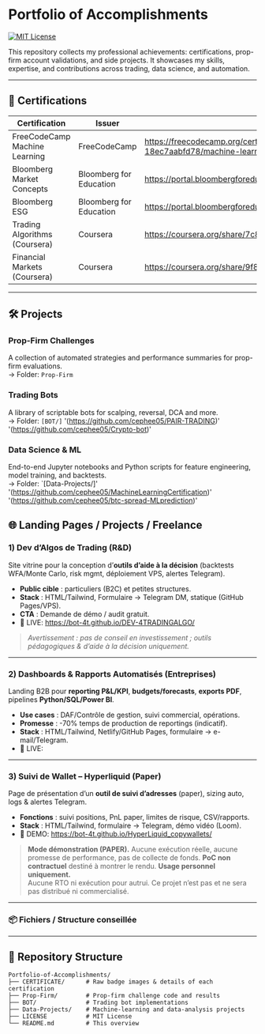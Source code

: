 # Portfolio of Accomplishments

[![MIT License](https://img.shields.io/badge/License-MIT-green.svg)](LICENSE)  

This repository collects my professional achievements: certifications, prop-firm account validations, and side projects. It showcases my skills, expertise, and contributions across trading, data science, and automation.

---

## 📜 Certifications

| Certification                       | Issuer                     | Link                                                                 |
|-------------------------------------|----------------------------|----------------------------------------------------------------------|
| FreeCodeCamp Machine Learning         | FreeCodeCamp                 |https://freecodecamp.org/certification/fcc0c407fad-fbd8-4332-9a56-18ec7aabfd78/machine-learning-with-python-v7                                                 |
| Bloomberg Market Concepts           | Bloomberg for Education    |https://portal.bloombergforeducation.com/certificates/ARbZnsG2d1H99fhAQffQcWcS       |
| Bloomberg ESG                       | Bloomberg for Education    |https://portal.bloombergforeducation.com/certificates/ddpY5KqbawNqM1X1bUqJQ17G    |
| Trading Algorithms (Coursera)       | Coursera                   | https://coursera.org/share/7c8206dcf9dbb47ad1293e3fe89b1024                                                        |
| Financial Markets (Coursera)        | Coursera                   | https://coursera.org/share/9f8b580ee31a9316c646ca5d9cb7e8bd           |



---

## 🛠 Projects

### Prop-Firm Challenges  
A collection of automated strategies and performance summaries for prop-firm evaluations.  
→ Folder: `Prop-Firm`

### Trading Bots  
A library of scriptable bots for scalping, reversal, DCA and more.  
→ Folder: `[BOT/]`
'(https://github.com/cephee05/PAIR-TRADING)'
'(https://github.com/cephee05/Crypto-bot)'

### Data Science & ML  
End-to-end Jupyter notebooks and Python scripts for feature engineering, model training, and backtests.  
→ Folder: `[Data-Projects/]'
'(https://github.com/cephee05/MachineLearningCertification)'
'(https://github.com/cephee05/btc-spread-MLprediction)'

## 🌐 Landing Pages / Projects / Freelance 

### 1) Dev d’Algos de Trading (R&D)
Site vitrine pour la conception d’**outils d’aide à la décision** (backtests WFA/Monte Carlo, risk mgmt, déploiement VPS, alertes Telegram).
- **Public cible** : particuliers (B2C) et petites structures.
- **Stack** : HTML/Tailwind, Formulaire → Telegram DM, statique (GitHub Pages/VPS).
- **CTA** : Demande de démo / audit gratuit.
- 🔗 LIVE: https://bot-4t.github.io/DEV-4TRADINGALGO/
> *Avertissement : pas de conseil en investissement ; outils pédagogiques & d’aide à la décision uniquement.*

---

### 2) Dashboards & Rapports Automatisés (Entreprises)
Landing B2B pour **reporting P&L/KPI**, **budgets/forecasts**, **exports PDF**, pipelines **Python/SQL/Power BI**.
- **Use cases** : DAF/Contrôle de gestion, suivi commercial, opérations.
- **Promesse** : -70% temps de production de reportings (indicatif).
- **Stack** : HTML/Tailwind, Netlify/GitHub Pages, formulaire → e-mail/Telegram.
- 🔗 LIVE: 

---

### 3) Suivi de Wallet – Hyperliquid (Paper)
Page de présentation d’un **outil de suivi d’adresses** (paper), sizing auto, logs & alertes Telegram.
- **Fonctions** : suivi positions, PnL paper, limites de risque, CSV/rapports.
- **Stack** : HTML/Tailwind, formulaire → Telegram, démo vidéo (Loom).
- 🔗 DEMO: https://bot-4t.github.io/HyperLiquid_copywallets/

> **Mode démonstration (PAPER).** Aucune exécution réelle, aucune promesse de performance, 
> pas de collecte de fonds. **PoC non contractuel** destiné à montrer le rendu. 
> **Usage personnel uniquement.**  
> Aucune RTO ni exécution pour autrui. Ce projet n’est pas et ne sera pas distribué ni commercialisé.
---

### 📦 Fichiers / Structure conseillée
---

## 📂 Repository Structure

```text
Portfolio-of-Accomplishments/
├── CERTIFICATE/      # Raw badge images & details of each certification
├── Prop-Firm/        # Prop-firm challenge code and results
├── BOT/              # Trading bot implementations
├── Data-Projects/    # Machine-learning and data-analysis projects
├── LICENSE           # MIT License
└── README.md         # This overview
